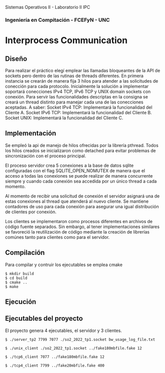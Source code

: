 Sistemas Operativos II - Laboratorio II IPC
###  Ingeniería en Compitación - FCEFyN - UNC
# Interprocess Communication

## Diseño
Para realizar el práctico elegí emplear las llamadas bloqueantes de la API de sockets pero dentro de las rutinas de 
threads diferentes.
En primera instancia se crearán de manera fija 3 hilos para atender a las solicitudes de conección para cada protocolo.
Inicialmente la solución a implementar soportará conecciones IPv4 TCP, IPv6 TCP y UNIX domain sockets con conexión.
Para servir las funcionalidades descriptas en la consigna se creará un thread distinto para manejar cada una de las conecciones aceptadas.
A saber:
Socket IPv4 TCP: Implementará la funcionalidad del Cliente A.
Socket IPv6 TCP: Implementará la funcionalidad del Cliente B.
Socket UNIX: Implementará la funcionalidad del Cliente C.

## Implementación
Se empleó la api de manejo de hilos ofrecidas por la librería pthread. Todos los hilos creados se inicializaron como detached
para evitar problemas de sincronización con el proceso principal.

El proceso servidor crea 5 conexiones a la base de datos sqlite configuradas con el flag SQLITE_OPEN_NOMUTEX de manera que el acceso a todas las conexiones se puede realizar de manera concurrente siempre y cuando cada conexión sea accedida por un único thread a cada momento.

Al momento de recibir una solicitud de conexión el servidor asignará una de estas conexiones al thread que atenderá al nuevo cliente.
Se mantiene contadores de uso para cada conexión para asegurar una igual distribución de clientes por conexión.

Los clientes se implementaron como procesos diferentes en archivos de código fuente separados. Sin embargo, al tener implementaciones similares
se favoreció la reutilización de código mediante la creación de librerías comúnes tanto para clientes como para el servidor.


## Compilación
Para compilar y contruir los ejecutables se emplea cmake
```
$ mkdir build
$ cd build
$ cmake ..
$ make
```

## Ejecución

## Ejecutables del proyecto
El proyecto genera 4 ejecutables, el servidor y 3 clientes.
```
$ ./server_tp2 7799 7077 ./so2_2022_tp1.socket bw_usage_log_file.txt
```
```
$ ./unix_client ./so2_2022_tp1.socket ../fake180mbfile.fake 12
```
```
$ ./tcp6_client 7077 ../fake180mbfile.fake 12
```
```
$ ./tcp4_client 7799 ../fake20mbfile.fake 400
```
